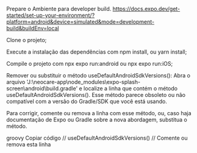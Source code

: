 Prepare o Ambiente para developer build.
https://docs.expo.dev/get-started/set-up-your-environment/?platform=android&device=simulated&mode=development-build&buildEnv=local

Clone o projeto;

Execute a instalação das dependências com npm install, ou yarn install;

Compile o projeto com npx expo run:android ou npx expo run:iOS;

Remover ou substituir o método useDefaultAndroidSdkVersions(): Abra o arquivo 'J:\neocare-app\node_modules\expo-splash-screen\android\build.gradle' e localize a linha que contém o método useDefaultAndroidSdkVersions(). Esse método parece obsoleto ou não compatível com a versão do Gradle/SDK que você está usando.

Para corrigir, comente ou remova a linha com esse método, ou, caso haja documentação de Expo ou Gradle sobre a nova abordagem, substitua o método.

groovy
Copiar código
// useDefaultAndroidSdkVersions() // Comente ou remova esta linha